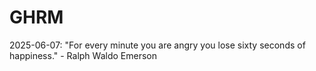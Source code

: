 # GHRM

2025-06-07: "For every minute you are angry you lose sixty seconds of happiness." - Ralph Waldo Emerson